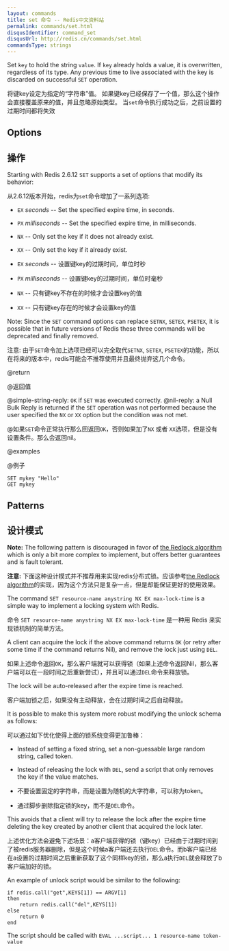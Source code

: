 ```yaml
---
layout: commands
title: set 命令 -- Redis中文资料站
permalink: commands/set.html
disqusIdentifier: command_set
disqusUrl: http://redis.cn/commands/set.html
commandsType: strings
---
```


Set `key` to hold the string `value`.
If `key` already holds a value, it is overwritten, regardless of its type.
Any previous time to live associated with the key is discarded on successful `SET` operation.

将键key设定为指定的“字符串”值。
如果键key已经保存了一个值，那么这个操作会直接覆盖原来的值，并且忽略原始类型。
当`set`命令执行成功之后，之前设置的过期时间都将失效

## Options

## 操作

Starting with Redis 2.6.12 `SET` supports a set of options that modify its
behavior:

从2.6.12版本开始，redis为`set`命令增加了一系列选项:

* `EX` *seconds* -- Set the specified expire time, in seconds.
* `PX` *milliseconds* -- Set the specified expire time, in milliseconds.
* `NX` -- Only set the key if it does not already exist.
* `XX` -- Only set the key if it already exist.

* `EX` *seconds* -- 设置键key的过期时间，单位时秒
* `PX` *milliseconds* -- 设置键key的过期时间，单位时毫秒
* `NX` -- 只有键key不存在的时候才会设置key的值
* `XX` -- 只有键key存在的时候才会设置key的值

Note: Since the `SET` command options can replace `SETNX`, `SETEX`, `PSETEX`, it is possible that in future versions of Redis these three commands will be deprecated and finally removed.

注意: 由于`SET`命令加上选项已经可以完全取代`SETNX`, `SETEX`, `PSETEX`的功能，所以在将来的版本中，redis可能会不推荐使用并且最终抛弃这几个命令。

@return

@返回值

@simple-string-reply: `OK` if `SET` was executed correctly.
@nil-reply: a Null Bulk Reply is returned if the `SET` operation was not performed because the user specified the `NX` or `XX` option but the condition was not met.

@如果`SET`命令正常执行那么回返回`OK`，否则如果加了`NX` 或者 `XX`选项，但是没有设置条件。那么会返回nil。

@examples

@例子

```cli
SET mykey "Hello"
GET mykey
```

## Patterns

## 设计模式

**Note:** The following pattern is discouraged in favor of [the Redlock algorithm](http://redis.io/topics/distlock) which is only a bit more complex to implement, but offers better guarantees and is fault tolerant.

**注意:** 下面这种设计模式并不推荐用来实现redis分布式锁。应该参考[the Redlock algorithm](http://redis.io/topics/distlock)的实现，因为这个方法只是复杂一点，但是却能保证更好的使用效果。

The command `SET resource-name anystring NX EX max-lock-time` is a simple way to implement a locking system with Redis.

命令 `SET resource-name anystring NX EX max-lock-time` 是一种用 Redis 来实现锁机制的简单方法。

A client can acquire the lock if the above command returns `OK` (or retry after some time if the command returns Nil), and remove the lock just using `DEL`.

如果上述命令返回`OK`，那么客户端就可以获得锁（如果上述命令返回Nil，那么客户端可以在一段时间之后重新尝试），并且可以通过`DEL`命令来释放锁。

The lock will be auto-released after the expire time is reached.

客户端加锁之后，如果没有主动释放，会在过期时间之后自动释放。

It is possible to make this system more robust modifying the unlock schema as follows:

可以通过如下优化使得上面的锁系统变得更加鲁棒：

* Instead of setting a fixed string, set a non-guessable large random string, called token.
* Instead of releasing the lock with `DEL`, send a script that only removes the key if the value matches.

* 不要设置固定的字符串，而是设置为随机的大字符串，可以称为token。
* 通过脚步删除指定锁的key，而不是`DEL`命令。

This avoids that a client will try to release the lock after the expire time deleting the key created by another client that acquired the lock later.

上述优化方法会避免下述场景：a客户端获得的锁（键key）已经由于过期时间到了被redis服务器删除，但是这个时候a客户端还去执行`DEL`命令。而b客户端已经在a设置的过期时间之后重新获取了这个同样key的锁，那么a执行`DEL`就会释放了b客户端加好的锁。

An example of unlock script would be similar to the following:

    if redis.call("get",KEYS[1]) == ARGV[1]
    then
        return redis.call("del",KEYS[1])
    else
        return 0
    end

The script should be called with `EVAL ...script... 1 resource-name token-value`
